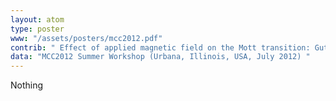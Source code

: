 ```yaml
---
layout: atom
type: poster
www: "/assets/posters/mcc2012.pdf"
contrib: " Effect of applied magnetic field on the Mott transition: Gutzwiller ansatz with adjustment of the orbital size "
data: "MCC2012 Summer Workshop (Urbana, Illinois, USA, July 2012) "
---
```

Nothing
